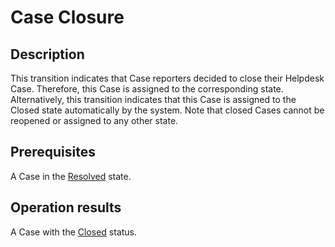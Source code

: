# Case Closure
## Description
This transition indicates that Case reporters decided to close their Helpdesk Case. Therefore, this Case is assigned to the corresponding state.
Alternatively, this transition indicates that this Case is assigned to the Closed state automatically by the system.
Note that closed Cases cannot be reopened or assigned to any other state.
## Prerequisites
A Case in the [Resolved](s-c-resolved.html) state.
## Operation results
A Case with the [Closed](s-d-closed.html) status.
